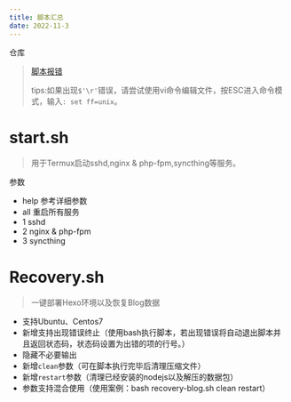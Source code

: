 ```yaml
---
title: 脚本汇总
date: 2022-11-3
---
```




仓库

> [脚本报错](https://lptexas.top/posts/2815769597/#%E5%AE%89%E8%A3%85kali)
>
> tips:如果出现`$'\r'`错误，请尝试使用vi命令编辑文件，按ESC进入命令模式，输入`: set ff=unix`。

# start.sh

> 用于Termux启动sshd,nginx & php-fpm,syncthing等服务。

参数

- help 参考详细参数
- all 重启所有服务
- 1 sshd
- 2 nginx & php-fpm
- 3 syncthing

# Recovery.sh

> 一键部署Hexo环境以及恢复Blog数据

- 支持Ubuntu、Centos7
- 新增支持出现错误终止（使用bash执行脚本，若出现错误将自动退出脚本并且返回状态码，状态码设置为出错的项的行号。）
- 隐藏不必要输出
- 新增`clean`参数（可在脚本执行完毕后清理压缩文件）
- 新增`restart`参数（清理已经安装的nodejs以及解压的数据包）
- 参数支持混合使用（使用案例：bash recovery-blog.sh clean restart）